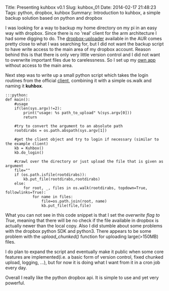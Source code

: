 Title: Presenting kuhbox v0.1
Slug: kuhbox_01
Date: 2014-02-17 21:48:23
Tags: python, dropbox, kuhbox
Summary: Introduction to kuhbox, a simple backup solution based on python and dropbox

I was looking for a way to backup my home directory on my pi in an easy way with dropbox. Since there is no 'real' client for the arm architecture I had some digging to do. The [dropbox-uploader](https://aur.archlinux.org/packages/dropbox-uploader-git/) available in the AUR comes pretty close to what I was searching for, but I did not want the backup script to have write access to the main area of my dropbox account. Reason behind this is that there is only very little version control and I did not want to overwrite important files due to carelessness. So I set up my [own app](http://www.dropbox.com/developers/apps) without access to the main area. 

Next step was to write up a small python script which takes the login routines from the official [client](http://www.dropboxwiki.com/tips-and-tricks/using-the-official-dropbox-command-line-interface-cli), combining it with a simple os.walk and naming it **kuhbox**.

    :::python:
    def main():
        #usage
        if(len(sys.argv)!=2):
            print("usage: %s path_to_upload" %(sys.argv[0]))
            return

        #try to convert the argument to an absolute path
        rootdirabs = os.path.abspath(sys.argv[1])
        
        #get the client object and try to login if necessary (similar to the example client)
        kb = Kuhbox()
        kb.do_login()
        
        #crawl over the directory or just upload the file that is given as argument
        file=""
        if (os.path.isfile(rootdirabs)):
            kb.put_file(rootdirabs,rootdirabs)
        else:
            for root, _, files in os.walk(rootdirabs, topdown=True, followlinks=True):
                for name in files:
                    file=os.path.join(root, name)
                    kb.put_file(file,file)

What you can not see in this code snippet is that I set the *overwrite flag to True*, meaning that there will be no check if the file available in dropbox is actually newer than the local copy. Also I did stumble about some problems with the dropbox python SDK and python3. There appears to be some problem with the *upload_chunked()* function for uploading large(>150MB) files.

I do plan to expand the script and eventually make it public when some core features are implemented(i.e. a basic form of version control, fixed chunked upload, logging, ...), but for now it is doing what I want from it in a cron job every day.

Overall I really like the python dropbox api. It is simple to use and yet very powerful.

